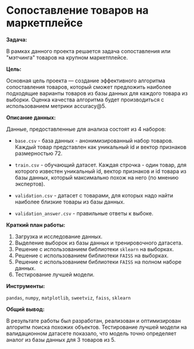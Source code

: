 # Сопоставление товаров на маркетплейсе

**Задача:**

В рамках данного проекта решается задача сопоставления или "мэтчинга" товаров на крупном маркетплейсе.

**Цель:**

Основная цель проекта — создание эффективного алгоритма сопоставления товаров, который сможет предложить наиболее подходящие варианты товаров из базы данных для каждого товара из выборки. Оценка качества алгоритма будет производиться с использованием метрики accuracy@5.


**Описание данных:**

Данные, предоставленные для анализа состоят из 4 наборов:

* `base.csv` - база данных - анонимизированный набор товаров. Каждый товар представлен как уникальный id и вектор признаков размерностью 72.

* `train.csv` - обучающий датасет. Каждая строчка - один товар, для которого известен уникальный id, вектор признаков и id товара из базы данных, который максимально похож на него (по мнению экспертов).

* `validation.csv` - датасет с товарами, для которых надо найти наиболее близкие товары из базы данных.

* `validation_answer.csv` - правильные ответы к выбоке.

**Краткий план работы:**

1. Загрузка и исследование данных.
1. Выделение выборок из базы данных и тренировочного датасета.
1. Решение с использованием библиотеки `sklearn` на выборках.
1. Решение с использованием библиотеки `FAISS` на выборках.
1. Решение с использованием библиотеки `FAISS` на полном наборе данных.
1. Тестирование лучшей модели.

**Инструменты:**

`pandas`, `numpy`, `matplotlib`, `sweetviz`, `faiss`, `sklearn`

**Общий вывод:**

В результате работы был разработан, реализован и оптимизирован алгоритм поиска похожих объектов. Тестирование лучшей модели на валидационном датасете показало, что модель точно определяет аналог из базы данных для 3 товаров из 5.
